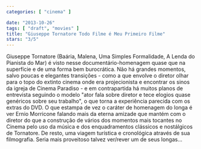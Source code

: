 ```yaml
---
categories: [ "cinema" ]

date: "2013-10-26"
tags: [ "draft", "movies" ]
title: "Giuseppe Tornatore Todo Filme é Meu Primeiro Filme"
stars: "3/5"
---
```

Giuseppe Tornatore (Baária, Malena, Uma Simples Formalidade, A Lenda do Pianista do Mar) é visto nesse documentário-homenagem quase que na superfície e de uma forma bem burocrática. Não há grandes momentos, salvo poucas e elegantes transições - como a que envolve o diretor olhar para o topo do extinto cinema onde era projecionista e encontrar os sinos da igreja de Cinema Paradiso - e em contrapartida há muitos planos de entrevista seguindo o modelo "ator fala sobre diretor e tece elogios quase genéricos sobre seu trabalho", o que torna a experiência parecida com os extras do DVD. O que estampa de vez o caráter de homenagem do longa é ver Ernio Morricone falando mais da eterna amizade que mantém com o diretor do que a construção de vários dos momentos mais tocantes no Cinema pelo uso da música e dos enquadramentos clássicos e nostálgicos de Tornatore. De resto, uma viagem turística e cronológica através de sua filmografia. Seria mais proveitoso talvez ver/rever um de seus longas...


